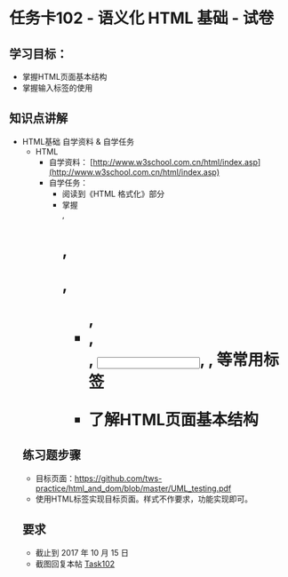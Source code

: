 # 任务卡102 - 语义化 HTML 基础 - 试卷

## 学习目标：
* 掌握HTML页面基本结构
* 掌握输入标签的使用

## 知识点讲解
* HTML基础
自学资料 & 自学任务
	* HTML
		* 自学资料：
		[http://www.w3school.com.cn/html/index.asp](http://www.w3school.com.cn/html/index.asp)
		* 自学任务：
			* 阅读到《HTML 格式化》部分
			* 掌握<div>, <h1> , <p>, <ul>, <li>, <form>, <input>, <img>, <a>等常用标签
			* 了解HTML页面基本结构
            
## 练习题步骤
* 目标页面：https://github.com/tws-practice/html_and_dom/blob/master/UML_testing.pdf
* 使用HTML标签实现目标页面。样式不作要求，功能实现即可。

## 要求
* 截止到 2017 年 10 月 15 日
* 截图回复本帖 [Task102](https://school.thoughtworks.cn/bbs/topic/686/%E4%BB%BB%E5%8A%A1%E5%8D%A1102-%E8%AF%AD%E4%B9%89%E5%8C%96-html-%E5%9F%BA%E7%A1%80-%E8%AF%95%E5%8D%B7)